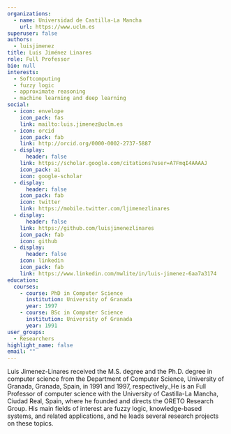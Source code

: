 ```yaml
---
organizations:
  - name: Universidad de Castilla-La Mancha
    url: https://www.uclm.es
superuser: false
authors:
  - luisjimenez
title: Luis Jiménez Linares
role: Full Professor
bio: null
interests:
  - Softcomputing
  - fuzzy logic
  - approximate reasoning
  - machine learning and deep learning
social:
  - icon: envelope
    icon_pack: fas
    link: mailto:luis.jimenez@uclm.es
  - icon: orcid
    icon_pack: fab
    link: http://orcid.org/0000-0002-2737-5887
  - display:
      header: false
    link: https://scholar.google.com/citations?user=A7FmqI4AAAAJ
    icon_pack: ai
    icon: google-scholar
  - display:
      header: false
    icon_pack: fab
    icon: twitter
    link: https://mobile.twitter.com/ljimenezlinares
  - display:
      header: false
    link: https://github.com/luisjimenezlinares
    icon_pack: fab
    icon: github
  - display:
      header: false
    icon: linkedin
    icon_pack: fab
    link: https://www.linkedin.com/mwlite/in/luis-jimenez-6aa7a3174
education:
  courses:
    - course: PhD in Computer Science
      institution: University of Granada
      year: 1997
    - course: BSc in Computer Science
      institution: University of Granada
      year: 1991
user_groups:
  - Researchers
highlight_name: false
email: ""
---
```

Luis Jimenez-Linares received the M.S. degree and the Ph.D. degree in computer science from the Department of Computer Science, University of Granada, Granada, Spain, in 1991 and 1997, respectively.,He is an Full Professor of computer science with the University of Castilla-La Mancha, Ciudad Real, Spain, where he founded and directs the ORETO Research Group. His main fields of interest are fuzzy logic, knowledge-based systems, and related applications, and he leads several research projects on these topics.